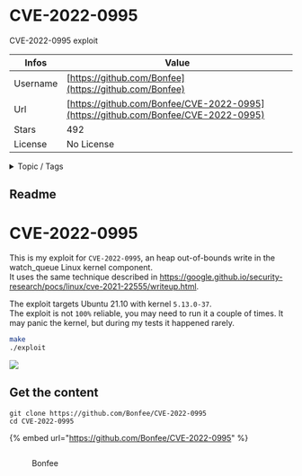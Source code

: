 # CVE-2022-0995

CVE-2022-0995 exploit

| Infos    | Value                                                              |
| -------- | -------------------------------------------------------------------|
| Username | [https://github.com/Bonfee](https://github.com/Bonfee) |
| Url      | [https://github.com/Bonfee/CVE-2022-0995](https://github.com/Bonfee/CVE-2022-0995)                                               |
| Stars    | 492                                                          |
| License  | No License                                                        |

<details>

<summary>Topic / Tags</summary>



</details>

## Readme

# CVE-2022-0995
This is my exploit for `CVE-2022-0995`, an heap out-of-bounds write in the watch_queue Linux kernel component.  
It uses the same technique described in https://google.github.io/security-research/pocs/linux/cve-2021-22555/writeup.html.  

The exploit targets Ubuntu 21.10 with kernel `5.13.0-37`.  
The exploit is not `100%` reliable, you may need to run it a couple of times.  It may panic the kernel, but during my tests it happened rarely.  
```sh
make
./exploit
```

![](./poc.png)


## Get the content

```
git clone https://github.com/Bonfee/CVE-2022-0995
cd CVE-2022-0995
```

{% embed url="https://github.com/Bonfee/CVE-2022-0995" %}

<figure><img src="https://avatars.githubusercontent.com/u/53857102?v=4" alt=""><figcaption><p>Bonfee</p></figcaption></figure>
